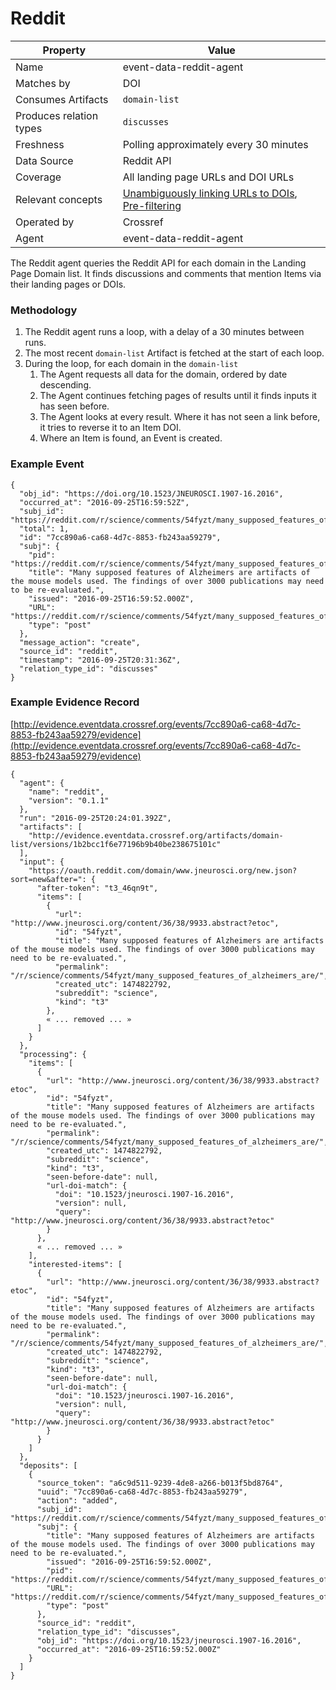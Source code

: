 # Reddit

| Property                  | Value          |
|---------------------------|----------------|
| Name                      | event-data-reddit-agent |
| Matches by                | DOI |
| Consumes Artifacts        | `domain-list` |
| Produces relation types   | `discusses` |
| Freshness                 | Polling approximately every 30 minutes |
| Data Source               | Reddit API |
| Coverage                  | All landing page URLs and DOI URLs |
| Relevant concepts         | [Unambiguously linking URLs to DOIs](#concept-urls), [Pre-filtering](#pre-filtering) |
| Operated by               | Crossref |
| Agent                     | event-data-reddit-agent |

The Reddit agent queries the Reddit API for each domain in the Landing Page Domain list. It finds discussions and comments that mention Items via their landing pages or DOIs.

### Methodology

1. The Reddit agent runs a loop, with a delay of a 30 minutes between runs. 
2. The most recent `domain-list` Artifact is fetched at the start of each loop.
3. During the loop, for each domain in the `domain-list`
   1. The Agent requests all data for the domain, ordered by date descending.
   2. The Agent continues fetching pages of results until it finds inputs it has seen before.
   3. The Agent looks at every result. Where it has not seen a link before, it tries to reverse it to an Item DOI.
   4. Where an Item is found, an Event is created.

### Example Event

    {
      "obj_id": "https://doi.org/10.1523/JNEUROSCI.1907-16.2016",
      "occurred_at": "2016-09-25T16:59:52Z",
      "subj_id": "https://reddit.com/r/science/comments/54fyzt/many_supposed_features_of_alzheimers_are/",
      "total": 1,
      "id": "7cc890a6-ca68-4d7c-8853-fb243aa59279",
      "subj": {
        "pid": "https://reddit.com/r/science/comments/54fyzt/many_supposed_features_of_alzheimers_are/",
        "title": "Many supposed features of Alzheimers are artifacts of the mouse models used. The findings of over 3000 publications may need to be re-evaluated.",
        "issued": "2016-09-25T16:59:52.000Z",
        "URL": "https://reddit.com/r/science/comments/54fyzt/many_supposed_features_of_alzheimers_are/",
        "type": "post"
      },
      "message_action": "create",
      "source_id": "reddit",
      "timestamp": "2016-09-25T20:31:36Z",
      "relation_type_id": "discusses"
    }


### Example Evidence Record

[http://evidence.eventdata.crossref.org/events/7cc890a6-ca68-4d7c-8853-fb243aa59279/evidence](http://evidence.eventdata.crossref.org/events/7cc890a6-ca68-4d7c-8853-fb243aa59279/evidence)

    {
      "agent": {
        "name": "reddit",
        "version": "0.1.1"
      },
      "run": "2016-09-25T20:24:01.392Z",
      "artifacts": [
        "http://evidence.eventdata.crossref.org/artifacts/domain-list/versions/1b2bcc1f6e77196b9b40be238675101c"
      ],
      "input": {
        "https://oauth.reddit.com/domain/www.jneurosci.org/new.json?sort=new&after=": {
          "after-token": "t3_46qn9t",
          "items": [
            {
              "url": "http://www.jneurosci.org/content/36/38/9933.abstract?etoc",
              "id": "54fyzt",
              "title": "Many supposed features of Alzheimers are artifacts of the mouse models used. The findings of over 3000 publications may need to be re-evaluated.",
              "permalink": "/r/science/comments/54fyzt/many_supposed_features_of_alzheimers_are/",
              "created_utc": 1474822792,
              "subreddit": "science",
              "kind": "t3"
            },
            « ... removed ... »
          ]
        }
      },
      "processing": {
        "items": [
          {
            "url": "http://www.jneurosci.org/content/36/38/9933.abstract?etoc",
            "id": "54fyzt",
            "title": "Many supposed features of Alzheimers are artifacts of the mouse models used. The findings of over 3000 publications may need to be re-evaluated.",
            "permalink": "/r/science/comments/54fyzt/many_supposed_features_of_alzheimers_are/",
            "created_utc": 1474822792,
            "subreddit": "science",
            "kind": "t3",
            "seen-before-date": null,
            "url-doi-match": {
              "doi": "10.1523/jneurosci.1907-16.2016",
              "version": null,
              "query": "http://www.jneurosci.org/content/36/38/9933.abstract?etoc"
            }
          },
          « ... removed ... »
        ],
        "interested-items": [
          {
            "url": "http://www.jneurosci.org/content/36/38/9933.abstract?etoc",
            "id": "54fyzt",
            "title": "Many supposed features of Alzheimers are artifacts of the mouse models used. The findings of over 3000 publications may need to be re-evaluated.",
            "permalink": "/r/science/comments/54fyzt/many_supposed_features_of_alzheimers_are/",
            "created_utc": 1474822792,
            "subreddit": "science",
            "kind": "t3",
            "seen-before-date": null,
            "url-doi-match": {
              "doi": "10.1523/jneurosci.1907-16.2016",
              "version": null,
              "query": "http://www.jneurosci.org/content/36/38/9933.abstract?etoc"
            }
          }
        ]
      },
      "deposits": [
        {
          "source_token": "a6c9d511-9239-4de8-a266-b013f5bd8764",
          "uuid": "7cc890a6-ca68-4d7c-8853-fb243aa59279",
          "action": "added",
          "subj_id": "https://reddit.com/r/science/comments/54fyzt/many_supposed_features_of_alzheimers_are/",
          "subj": {
            "title": "Many supposed features of Alzheimers are artifacts of the mouse models used. The findings of over 3000 publications may need to be re-evaluated.",
            "issued": "2016-09-25T16:59:52.000Z",
            "pid": "https://reddit.com/r/science/comments/54fyzt/many_supposed_features_of_alzheimers_are/",
            "URL": "https://reddit.com/r/science/comments/54fyzt/many_supposed_features_of_alzheimers_are/",
            "type": "post"
          },
          "source_id": "reddit",
          "relation_type_id": "discusses",
          "obj_id": "https://doi.org/10.1523/jneurosci.1907-16.2016",
          "occurred_at": "2016-09-25T16:59:52.000Z"
        }
      ]
    }